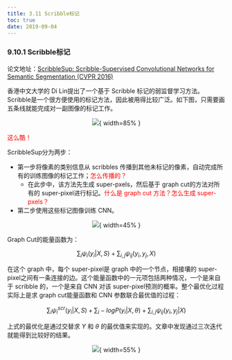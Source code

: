 ```yaml
---
title: 3.11 Scribble标记
toc: true
date: 2019-09-04
---
```


### 9.10.1 Scribble标记


论文地址：[ScribbleSup: Scribble-Supervised Convolutional Networks for Semantic Segmentation (CVPR 2016)](https://www.cv-foundation.org/openaccess/content_cvpr_2016/papers/Lin_ScribbleSup_Scribble-Supervised_Convolutional_CVPR_2016_paper.pdf)

香港中文大学的 Di Lin提出了一个基于 Scribble 标记的弱监督学习方法。Scribble是一个很方便使用的标记方法，因此被用得比较广泛。如下图，只需要画五条线就能完成对一副图像的标记工作。

<center>

![](http://images.iterate.site/blog/image/20190722/IFF6LQHoVba3.png?imageslim){ width=85% }

</center>

<span style="color:red;">这么酷！</span>


ScribbleSup分为两步：

- 第一步将像素的类别信息从 scribbles 传播到其他未标记的像素，自动完成所有的训练图像的标记工作；<span style="color:red;">怎么传播的？</span>
  - 在此步中，该方法先生成 super-pxels，然后基于 graph cut的方法对所有的 super-pixel进行标记。<span style="color:red;">什么是 graph cut 方法？怎么生成 super-pxels？</span>
- 第二步使用这些标记图像训练 CNN。

<center>

![](http://images.iterate.site/blog/image/20190722/pCurpgyMXaot.png?imageslim){ width=45% }

</center>



Graph Cut的能量函数为：

$$
\sum_{i}\psi _i\left(y_i|X,S\right)+\sum_{i,j}\psi_{ij}\left(y_i,y_j,X\right)
$$


在这个 graph 中，每个 super-pixel是 graph 中的一个节点，相接壤的 super-pixel之间有一条连接的边。这个能量函数中的一元项包括两种情况，一个是来自于 scribble 的，一个是来自 CNN 对该 super-pixel预测的概率。整个最优化过程实际上是求 graph cut能量函数和 CNN 参数联合最优值的过程：

$$
\sum_{i}\psi _i^{scr}\left(y_i|X,S\right)+\sum _i-logP\left(y_i| X,\theta\right)+\sum_{i,j}\psi _{ij}\left(y_i,y_j|X\right)
$$


上式的最优化是通过交替求 $Y$ 和 $\theta$ 的最优值来实现的。文章中发现通过三次迭代就能得到比较好的结果。

<center>

![](http://images.iterate.site/blog/image/20190722/I41njNxnTkox.png?imageslim){ width=55% }

</center>

